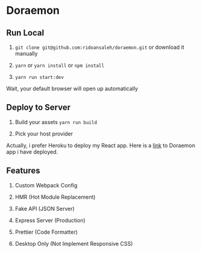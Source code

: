 # Doraemon

## Run Local

1. `git clone git@github.com:ridoansaleh/doraemon.git` or download it manually

2. `yarn` or `yarn install` or `npm install`

3. `yarn run start:dev`

Wait, your default browser will open up automatically

## Deploy to Server

1. Build your assets `yarn run build`

2. Pick your host provider

Actually, i prefer Heroku to deploy my React app. Here is a [link](https://doraemon-rido.herokuapp.com) to Doraemon app i have deployed.

## Features

1. Custom Webpack Config

2. HMR (Hot Module Replacement)

3. Fake API (JSON Server)

4. Express Server (Production)

5. Prettier (Code Formatter)

6. Desktop Only (Not Implement Responsive CSS)

